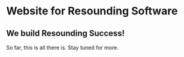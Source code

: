 # Website for Resounding Software
## We build Resounding Success!

So far, this is all there is. Stay tuned for more.